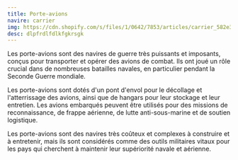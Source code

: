 ```yaml
---
title: Porte-avions
navire: carrier
img: https://cdn.shopify.com/s/files/1/0642/7853/articles/carrier_582e3813-df2e-4465-a9b2-c58d04d7e17d_3038x.jpg?v=1660396027
desc: dlpfrdlfdlkfgkrsgk
---
```


Les porte-avions sont des navires de guerre très puissants et imposants, conçus pour transporter et opérer des avions de combat. Ils ont joué un rôle crucial dans de nombreuses batailles navales, en particulier pendant la Seconde Guerre mondiale.

Les porte-avions sont dotés d'un pont d'envol pour le décollage et l'atterrissage des avions, ainsi que de hangars pour leur stockage et leur entretien. Les avions embarqués peuvent être utilisés pour des missions de reconnaissance, de frappe aérienne, de lutte anti-sous-marine et de soutien logistique.

Les porte-avions sont des navires très coûteux et complexes à construire et à entretenir, mais ils sont considérés comme des outils militaires vitaux pour les pays qui cherchent à maintenir leur supériorité navale et aérienne.
